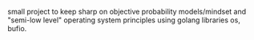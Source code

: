 small project to keep sharp on objective probability models/mindset and "semi-low level" operating system principles using golang libraries os, bufio. 
